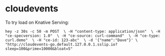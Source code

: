 # cloudevents

To try load on Knative Serving:

`
hey -z 30s -c 50 -m POST  \
    -H "content-type: application/json"  \
    -H "ce-specversion: 1.0"  \
    -H "ce-source: curl-command"  \
    -H "ce-type: curl.demo"  \
    -H "ce-id: 123-abc"  \
    -d '{"name":"Dave"}' \
  "http://cloudevents-go.default.127.0.0.1.sslip.io?sleep=100&prime=10000&bloat=5"
`
